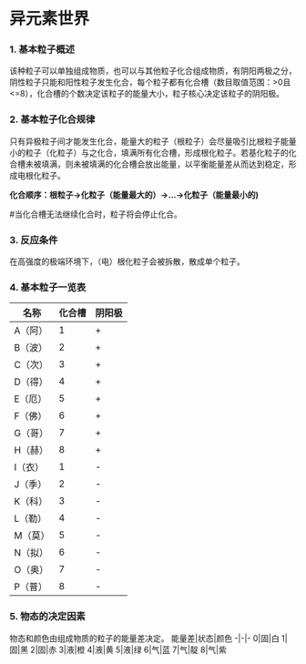 # 异元素世界
### 1. 基本粒子概述
该种粒子可以单独组成物质，也可以与其他粒子化合组成物质，有阴阳两极之分，阴性粒子只能和阳性粒子发生化合，每个粒子都有化合槽（数目取值范围：>0且<=8），化合槽的个数决定该粒子的能量大小，粒子核心决定该粒子的阴阳极。
### 2. 基本粒子化合规律
只有异极粒子间才能发生化合，能量大的粒子（根粒子）会尽量吸引比根粒子能量小的粒子（化粒子）与之化合，填满所有化合槽，形成根化粒子。若基化粒子的化合槽未被填满，则未被填满的化合槽会放出能量，以平衡能量差从而达到稳定，形成电根化粒子。

**化合顺序：根粒子->化粒子（能量最大的）->...->化粒子（能量最小的)**

\#当化合槽无法继续化合时，粒子将会停止化合。
### 3. 反应条件
在高强度的极端环境下，（电）根化粒子会被拆散，散成单个粒子。
### 4. 基本粒子一览表
名称|化合槽|阴阳极
-|-|-
A（阿）|1|+
B（波）|2|+
C（次）|3|+
D（得）|4|+
E（厄）|5|+
F（佛）|6|+
G（哥）|7|+
H（赫）|8|+
I（衣）|1|-
J（季）|2|-
K（科）|3|-
L（勒）|4|-
M（莫）|5|-
N（拟）|6|-
O（奥）|7|-
P（普）|8|-
### 5. 物态的决定因素
物态和颜色由组成物质的粒子的能量差决定。
能量差|状态|颜色
-|-|-
0|固|白
1|固|黑
2|固|赤
3|液|橙
4|液|黄
5|液|绿
6|气|蓝
7|气|靛
8|气|紫
